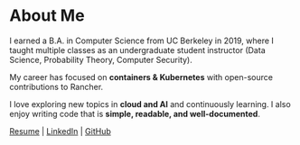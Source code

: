 # About Me

I earned a B.A. in Computer Science from UC Berkeley in 2019, where I taught multiple classes as an undergraduate student instructor (Data Science, Probability Theory, Computer Security).

My career has focused on **containers & Kubernetes** with open-source contributions to Rancher.

I love exploring new topics in **cloud and AI** and continuously learning. I also enjoy writing code that is **simple, readable, and well-documented**.

[Resume](./assets/resume.pdf) | [LinkedIn](https://linkedin.com/in/iyengararvind) | [GitHub](https://github.com/aiyengar2)
